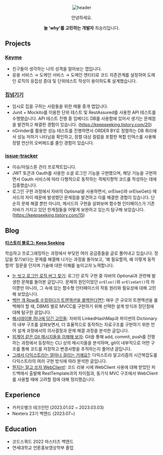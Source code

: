 <div align='center'>

![header](https://capsule-render.vercel.app/api?type=waving&color=gradient&height=300&section=header&text=Senglee%20Choi%27s&fontSize=70&animation=fadeIn)
  
안녕하세요.

**늘 'why'를 고민하는 개발자** 최승리입니다.
    
</div>




## Projects
### [Keyme](https://github.com/Nexters/keyme-backend)
- 친구들이 생각하는 나의 성격을 알아보는 앱입니다.
- 응용 서비스 → 도메인 서비스 → 도메인 엔티티로 코드 의존관계를 설정하여 도메인 로직의 응집성 증대 및 단위테스트 작성이 용이하도록 설계했습니다.

### [집넘기기](https://github.com/jminie-o8o/Home-Rent-App)
- 임시로 집을 구하는 사람들을 위한 매물 중개 앱입니다.
- Junit + Mockito를 이용한 단위 테스트 및 RestAssured를 사용한 API 테스트를 수행했습니다. API 테스트 진행 중 임베디드 DB를 사용함에 있어서 생기는 문제점을 발견하고 해결한 경험이 있습니다. (https://keepseeking.tistory.com/20)
- nGrinder를 활용한 성능 테스트를 진행하면서 ORDER BY로 정렬하는 DB 쿼리에서 성능 저하가 나타남을 확인하고, 정렬 대상 컬럼을 포함한 복합 인덱스를 사용해 정렬 연산의 오버헤드를 줄인 경험이 있습니다.



### [issue-tracker](https://github.com/jminie-o8o/issue-tracker)
- 이슈/마일스톤 관리 프로젝트입니다.
- JWT 토큰과 Oauth를 사용한 소셜 로그인 기능을 구현했으며, 해당 기능을 구현하면서 Oauth 서비스에 따라 다형적으로 동작하는 객체지향적 코드를 작성하는 데에 집중했습니다.
- 로그인 구현 과정에서 자바의 Optional을 사용하면서, orElse()와 orElseGet() 메서드의 차이 때문에 발생했던 문제점을 발견하고 이를 해결한 경험이 있습니다. 단순히 문제 해결 뿐만 아니라, 메서드의 구현을 살펴보며 함수형 인터페이스가 기존 자바가 가지고 있던 한계점들을 어떻게 보완하고 있는지 탐구해 보았습니다. (https://keepseeking.tistory.com/15)



## Blog
**[티스토리 블로그: Keep Seeking](https://keepseeking.tistory.com/)**

학습하고 프로그래밍하는 과정에서 부딪힌 여러 궁금증들을 글로 풀어내고 있습니다. 정답을 찾기보다는 문제를 해결해 나가는 과정을 돌아보고, '왜 필요할까, 왜 이렇게 동작할까' 질문을 던지며 기술에 대한 이해를 높이고자 노력합니다.

- [눈 씻고 로그인 로직 버그 찾기](https://keepseeking.tistory.com/15): 로그인 로직 구현 중 자바의 Optional과 관련해 발생한 문제를 돌아본 글입니다. 문제의 원인이었던 `orElse()`와 `orElseGet()`의 차이뿐만 아니라, 그 속에 있는 함수형 인터페이스의 작동 원리와 필요성에 대해 고민해 보았습니다.
- [백만 개 Row를 수정하다가 트랜잭션을 롤백한다면?](https://keepseeking.tistory.com/18): 매우 큰 규모의 트랜잭션을 롤백해야 할 때, DBMS 별로 MVCC를 구현하기 위해 선택한 설계 방식과 장단점에 대해 탐구한 글입니다.
- [해시테이블 하나에 담긴 고민들](https://keepseeking.tistory.com/19): 자바의 LinkedHashMap과 파이썬의 Dictionary의 내부 구조를 살펴보면서, 더 효율적으로 동작하는 자료구조를 구현하기 위한 언어 설계 과정에서의 의사결정과 문제 해결 과정을 분석한 글입니다.
- [외계어 같은 Git 메시지들을 이해해 보자](https://keepseeking.tistory.com/17): Git을 통해 add, commit, push를 진행하는 과정에서 등장하는 CLI 상의 메시지들을 분석하며, git이 내부적으로 어떤 구조를 통해 코드를 저장하고 변경사항을 추적하는지 풀어낸  글입니다.
- [그래서 다익스트라는 얼마나 걸리는 거예요?](https://keepseeking.tistory.com/14): 다익스트라 알고리즘의 시간복잡도를 다익스트라의 여러 구현 방식에 따라 분석한 글입니다.
- [뭔지는 알고 쓰자 WebClient!](https://keepseeking.tistory.com/13): 코드 리뷰 시에 WebClient 사용에 대해 받았던 피드백에서 출발해 RestTemplate과의 차이점과, 동기식 MVC 구조에서 WebClient를 사용할 때에 고려할 점에 대해 정리했습니다.

## Experience
- 카카오뱅크 테크인턴 (2023.01.02 ~ 2023.03.03)
- Nexters 23기 백엔드 (2023.07~)

## Education
- 코드스쿼드 2022 마스터즈 백엔드
- 연세대학교 언론홍보영상학부 졸업




<!--
**street62/street62** is a ✨ _special_ ✨ repository because its `README.md` (this file) appears on your GitHub profile.

Here are some ideas to get you started:

- 🔭 I’m currently working on ...
- 🌱 I’m currently learning ...
- 👯 I’m looking to collaborate on ...
- 🤔 I’m looking for help with ...
- 💬 Ask me about ...
- 📫 How to reach me: ...
- 😄 Pronouns: ...
- ⚡ Fun fact: ...
-->
